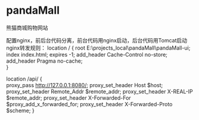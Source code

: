 # pandaMall
熊猫商城购物网站


配置nginx，前后台代码分离，前台代码用nginx启动，后台代码用Tomcat启动
nginx转发规则：
location / {
	root  E:\projects_local\pandaMall\pandaMall-ui;
	index  index.html;
	expires -1;
	add_header Cache-Control no-store; 
	add_header Pragma no-cache; 				
}

location  /api/ {		
	proxy_pass   http://127.0.0.1:8080/;
	proxy_set_header            Host $host; 
	proxy_set_header            Remote_Addr $remote_addr; 
	proxy_set_header            X-REAL-IP  $remote_addr; 
	proxy_set_header            X-Forwarded-For $proxy_add_x_forwarded_for;
	proxy_set_header			X-Forwarded-Proto  $scheme;
}